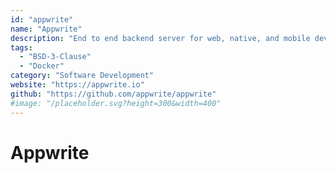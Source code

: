 ```yaml
---
id: "appwrite"
name: "Appwrite"
description: "End to end backend server for web, native, and mobile developers 🚀."
tags:
  - "BSD-3-Clause"
  - "Docker"
category: "Software Development"
website: "https://appwrite.io"
github: "https://github.com/appwrite/appwrite"
#image: "/placeholder.svg?height=300&width=400"
---
```


# Appwrite
